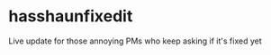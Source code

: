 hasshaunfixedit
===============

Live update for those annoying PMs who keep asking if it's fixed yet
